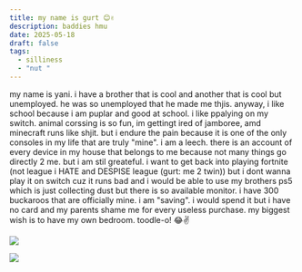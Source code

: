 ```yaml
---
title: my name is gurt 😊✌️
description: baddies hmu
date: 2025-05-18
draft: false
tags:
  - silliness
  - "nut "
---
```

my name is yani. i have a brother that is cool and another that is cool but unemployed. he was so unemployed that he made me thjis. anyway, i like school because i am puplar and good at school. i like ppalying on my switch. animal corssing is so fun, im gettingt ired of jamboree, amd minecraft runs like shjit. but i endure the pain because it is one of the only consoles in my life that are truly "mine". i am a leech. there is an account of every device in my house that belongs to me because not many things go directly 2 me. but i am stil greateful. i want to get back into playing fortnite (not league i HATE and DESPISE league (gurt: me 2 twin)) but i dont wanna play it on switch cuz it runs bad and i would be able to use my brothers ps5 which is just collecting dust but there is so available monitor. i have 300 buckaroos that are officially mine. i am "saving". i would spend it but i have no card and my parents shame me for every useless purchase. my biggest wish is to have my own bedroom. toodle-o! 😂✌️

![](img/bongo.jpg)

![](/img/ascension_enemies.png)